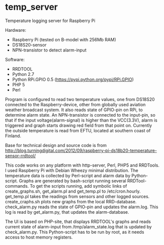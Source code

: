 temp_server
===========

Temperature logging server for Raspberry Pi

Hardware: 
- Raspberry Pi (tested on B-model with 256Mb RAM)
- DS18S20-sensor
- NPN-transistor to detect alarm-input

Software:
- RRDTOOL
- Python 2.7
- Python RPi.GPIO 0.5 (https://pypi.python.org/pypi/RPi.GPIO)
- PHP 5
- Perl

Program is configured to read two temperature values, one from DS18S20 connected to the Raspberry-device, other from globally used aviation weather broadcast system. It also reads state of GPIO-pin on RPi, to determine alarm state. An NPN-transistor is connected to the input-pin, so that if the input voltage(alarm-signal) is higher than the VCC(3.3V), alarm is triggered and graph starts drawing red field from that point on. Currently the outside temperature is read from EFTU, located at southern coast of Finland. 

Base for technical design and source code is from http://blog.turningdigital.com/2012/09/raspberry-pi-ds18b20-temperature-sensor-rrdtool/

This code works on any platform with http-server, Perl, PHP5 and RRDTools. I used Raspberry Pi with Debian Wheezy minimal distribution. The temperature data is collected by Perl-script and alarm data by Python-script. Graphs are generated by bash-script running several RRDTool-commands.
To get the scripts running, add symbolic links of create_graphs.sh, get_alarm.pl and get_temp.pl to /etc/cron.hourly. get_temp.pl takes the readings from sensors and other logged sources. create_craphs.sh plots new graphs from the local RRD-database. check_alarm.py reads the state of GPIO-pin and updates the alarm.log. This log is read by get_alarm.py, that updates the alarm-database.

The UI is based on PHP-site, that displays RRDTOOL's graphs and reads current state of alarm-input from /tmp/alarm_state.log that is updated by check_alarm.py. This Python-script has to be run by root, as it needs access to host memory registers.

